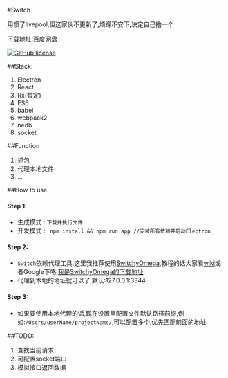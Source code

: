 #Switch

用惯了livepool,但这家伙不更新了,烦躁不安下,决定自己撸一个

下载地址:[百度网盘](https://pan.baidu.com/s/1kUXMJ59)

[![GitHub license](https://img.shields.io/badge/license-MIT-blue.svg)](https://raw.githubusercontent.com/l3ve/Switch/master/LICENSE.md)

##Stack:
1. Electron
2. React
3. Rx(暂定)
4. ES6
5. babel
6. webpack2
7. nedb
8. socket

##Function
1. 抓包
2. 代理本地文件
3. ...

##How to use

#### Step 1: 
* 生成模式 : `下载并执行文件`  
* 开发模式 : ` npm install && npm run app //安装所有依赖并启动Electron`

#### Step 2:
* `Switch`依赖代理工具,这里我推荐使用[SwitchyOmega](https://github.com/FelisCatus/SwitchyOmega),教程的话大家看[wiki](https://github.com/FelisCatus/SwitchyOmega/wiki)或者Google下咯,[我是SwitchyOmega的下载地址](https://github.com/FelisCatus/SwitchyOmega/releases).
* 代理到本地的地址就可以了,默认:127.0.0.1:3344

#### Step 3:
* 如果要使用本地代理的话,现在设置里配置文件默认路径前缀,例如:`/Users/userName/projectName/`,可以配置多个,优先匹配前面的地址.

##TODO:
1. 查找当前请求
2. 可配置socket端口 
3. 模拟接口返回数据

